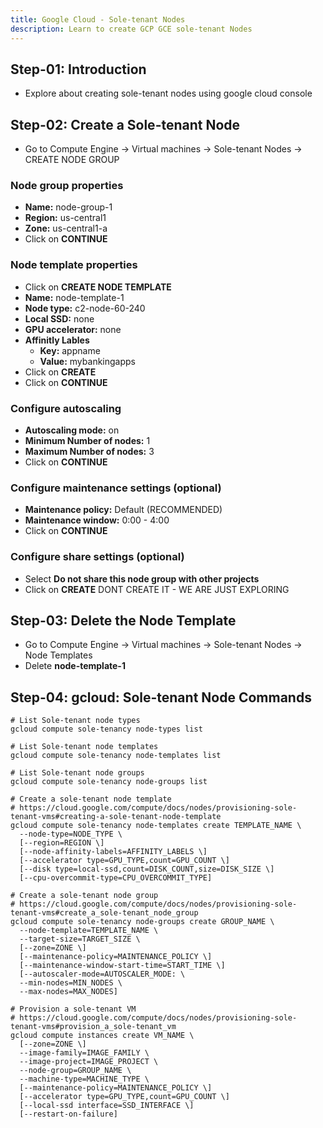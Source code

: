 ```yaml
---
title: Google Cloud - Sole-tenant Nodes
description: Learn to create GCP GCE sole-tenant Nodes
---
```

## Step-01: Introduction
- Explore about creating sole-tenant nodes using google cloud console

## Step-02: Create a Sole-tenant Node
- Go to Compute Engine -> Virtual machines -> Sole-tenant Nodes -> CREATE NODE GROUP
### Node group properties
- **Name:** node-group-1
- **Region:** us-central1
- **Zone:** us-central1-a
- Click on **CONTINUE**
### Node template properties
- Click on **CREATE NODE TEMPLATE**
- **Name:** node-template-1
- **Node type:** c2-node-60-240
- **Local SSD:** none
- **GPU accelerator:** none
- **Affinitly Lables**
  - **Key:** appname
  - **Value:** mybankingapps
- Click on **CREATE**
- Click on **CONTINUE**
### Configure autoscaling
- **Autoscaling mode:** on
- **Minimum Number of nodes:** 1
- **Maximum Number of nodes:** 3
- Click on **CONTINUE**
### Configure maintenance settings (optional)
- **Maintenance policy:** Default (RECOMMENDED)
- **Maintenance window:** 0:00 - 4:00
- Click on **CONTINUE**
### Configure share settings (optional)
- Select **Do not share this node group with other projects**
- Click on **CREATE** DONT CREATE IT -  WE ARE JUST EXPLORING

## Step-03: Delete the Node Template 
- Go to Compute Engine -> Virtual machines -> Sole-tenant Nodes -> Node Templates
- Delete **node-template-1**

## Step-04: gcloud: Sole-tenant Node Commands
```t
# List Sole-tenant node types
gcloud compute sole-tenancy node-types list

# List Sole-tenant node templates
gcloud compute sole-tenancy node-templates list

# List Sole-tenant node groups
gcloud compute sole-tenancy node-groups list

# Create a sole-tenant node template
# https://cloud.google.com/compute/docs/nodes/provisioning-sole-tenant-vms#creating-a-sole-tenant-node-template
gcloud compute sole-tenancy node-templates create TEMPLATE_NAME \
  --node-type=NODE_TYPE \
  [--region=REGION \]
  [--node-affinity-labels=AFFINITY_LABELS \]
  [--accelerator type=GPU_TYPE,count=GPU_COUNT \]
  [--disk type=local-ssd,count=DISK_COUNT,size=DISK_SIZE \]
  [--cpu-overcommit-type=CPU_OVERCOMMIT_TYPE]

# Create a sole-tenant node group
# https://cloud.google.com/compute/docs/nodes/provisioning-sole-tenant-vms#create_a_sole-tenant_node_group
gcloud compute sole-tenancy node-groups create GROUP_NAME \
  --node-template=TEMPLATE_NAME \
  --target-size=TARGET_SIZE \
  [--zone=ZONE \]
  [--maintenance-policy=MAINTENANCE_POLICY \]
  [--maintenance-window-start-time=START_TIME \]
  [--autoscaler-mode=AUTOSCALER_MODE: \
  --min-nodes=MIN_NODES \
  --max-nodes=MAX_NODES]  

# Provision a sole-tenant VM
# https://cloud.google.com/compute/docs/nodes/provisioning-sole-tenant-vms#provision_a_sole-tenant_vm
gcloud compute instances create VM_NAME \
  [--zone=ZONE \]
  --image-family=IMAGE_FAMILY \
  --image-project=IMAGE_PROJECT \
  --node-group=GROUP_NAME \
  --machine-type=MACHINE_TYPE \
  [--maintenance-policy=MAINTENANCE_POLICY \]
  [--accelerator type=GPU_TYPE,count=GPU_COUNT \]
  [--local-ssd interface=SSD_INTERFACE \]
  [--restart-on-failure]  
```

